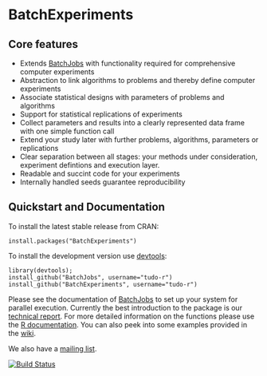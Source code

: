 # BatchExperiments

## Core features
* Extends [BatchJobs](https://github.com/tudo-r/BatchJobs) with functionality required for comprehensive computer experiments
* Abstraction to link algorithms to problems and thereby define computer experiments
* Associate statistical designs with parameters of problems and algorithms
* Support for statistical replications of experiments
* Collect parameters and results into a clearly represented data frame with one simple function call
* Extend your study later with further problems, algorithms, parameters or replications
* Clear separation between all stages: your methods under consideration, experiment defintions and execution layer.
* Readable and succint code for your experiments
* Internally handled seeds guarantee reproducibility


## Quickstart and Documentation
To install the latest stable release from CRAN:
```splus
install.packages("BatchExperiments")
```
To install the development version use [devtools](http://cran.r-project.org/web/packages/devtools):
```splus
library(devtools);
install_github("BatchJobs", username="tudo-r")
install_github("BatchExperiments", username="tudo-r")
```
Please see the documentation of [BatchJobs](https://github.com/tudo-r/BatchJobs) to set up your system for parallel execution.
Currently the best introduction to the package is our [technical report](http://sfb876.tu-dortmund.de/PublicPublicationFiles/bischl_etal_2012a.pdf).
For more detailed information on the functions please use the [R documentation](http://tudo-r.github.io/BatchExperiments/).
You can also peek into some examples provided in the [wiki](../../wiki).

We also have a [mailing list](http://groups.google.com/group/batchjobs).

[![Build Status](https://travis-ci.org/tudo-r/BatchExperiments.png)](https://travis-ci.org/tudo-r/BatchExperiments)
